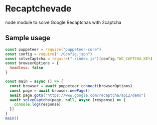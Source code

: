 # Recaptchevade
node module to solve Google Recaptchas with 2captcha 

## Sample usage
```js
const puppeteer = require("puppeteer-core")
const config = require("./Config.json")
const solveCaptcha = require("./index.js")(config.TWO_CAPTCHA_KEY)
const browserOptions = {
  headless: false
}

const main = async () => {
  const browser = await puppeteer.connect(browserOptions)
  const page = await browser.newPage()
  await page.goto("https://www.google.com/recaptcha/api2/demo")
  await solveCaptcha(page, null, async (response) => {
    console.log(response)
  })
}
main()
```
